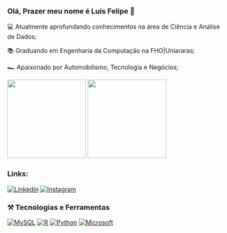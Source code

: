 ### Olá, Prazer meu nome é Luís Felipe 👋

💻 Atualmente aprofundando conhecimentos na área de Ciência e Análise de Dados;

📚 Graduando em Engenharia da Computação na FHO|Uniararas;

🏎️ Apaixonado por Automobilismo, Tecnologia e Negócios;

<div>
 <img height="180em" src="https://github-readme-stats.vercel.app/api?username=luiscbarbosa&show_icons=true&theme=tokyonight"/>
 <img height="180em" src="https://github-readme-stats.vercel.app/api/top-langs/?username=luiscbarbosa&layout=compact&theme=tokyonight"/>
</div>

### Links:

[![Linkedin](https://img.shields.io/badge/LinkedIn-0077B5?style=for-the-badge&logo=linkedin&logoColor=white)](https://www.linkedin.com/in/luisfelipe-barbosa/)
[![Instagram](https://img.shields.io/badge/Instagram-E4405F?style=for-the-badge&logo=instagram&logoColor=white)](https://www.instagram.com/luisfcbarbosa/)

### ⚒️ Tecnologias e Ferramentas

[![MySQL](https://img.shields.io/badge/MySQL-00000F?style=for-the-badge&logo=mysql&logoColor=white)]()
[![R](https://img.shields.io/badge/R-276DC3?style=for-the-badge&logo=r&logoColor=white)]( )
[![Python](https://img.shields.io/badge/Python-14354C?style=for-the-badge&logo=python&logoColor=white)]( )
[![Microsoft](https://img.shields.io/badge/Microsoft-666666?style=for-the-badge&logo=microsoft&logoColor=white)]( )

<!--
**luiscbarbosa/luiscbarbosa** is a ✨ _special_ ✨ repository because its `README.md` (this file) appears on your GitHub profile.

Here are some ideas to get you started:

- 🔭 I’m currently working on ...
- 🌱 I’m currently learning ...
- 👯 I’m looking to collaborate on ...
- 🤔 I’m looking for help with ...
- 💬 Ask me about ...
- 📫 How to reach me: ...
- 😄 Pronouns: ...
- ⚡ Fun fact: ...
-->

